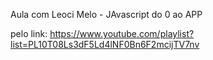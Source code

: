 Aula com Leoci Melo - JAvascript do 0 ao APP

pelo link: https://www.youtube.com/playlist?list=PL10T08Ls3dF5Ld4lNF0Bn6F2mcijTV7nv
